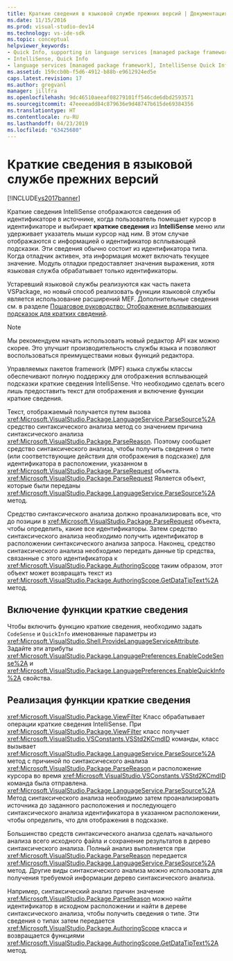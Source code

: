 ```yaml
---
title: Краткие сведения в языковой службе прежних версий | Документация Майкрософт
ms.date: 11/15/2016
ms.prod: visual-studio-dev14
ms.technology: vs-ide-sdk
ms.topic: conceptual
helpviewer_keywords:
- Quick Info, supporting in language services [managed package framework]
- IntelliSense, Quick Info
- language services [managed package framework], IntelliSense Quick Info
ms.assetid: 159ccb0b-f5d6-4912-b88b-e9612924ed5e
caps.latest.revision: 17
ms.author: gregvanl
manager: jillfra
ms.openlocfilehash: 9dc46510aeeaf08279101ff546cde6dbd2593571
ms.sourcegitcommit: 47eeeeadd84c879636e9d48747b615de69384356
ms.translationtype: HT
ms.contentlocale: ru-RU
ms.lasthandoff: 04/23/2019
ms.locfileid: "63425680"
---
```

# <a name="quick-info-in-a-legacy-language-service"></a>Краткие сведения в языковой службе прежних версий
[!INCLUDE[vs2017banner](../../includes/vs2017banner.md)]

Краткие сведения IntelliSense отображаются сведения об идентификаторе в источнике, когда пользователь помещает курсор в идентификаторе и выбирает **краткие сведения** из **IntelliSense** меню или удерживает указатель мыши курсор над ним. В этом случае отображаются с информацией о идентификатор всплывающей подсказки. Эти сведения обычно состоит из идентификатора типа. Когда отладчик активен, эта информация может включать текущее значение. Модуль отладки предоставляет значения выражения, хотя языковая служба обрабатывает только идентификаторы.  
  
 Устаревший языковой службы реализуются как часть пакета VSPackage, но новый способ реализовать функции языковой службы является использование расширений MEF. Дополнительные сведения см. в разделе [Пошаговое руководство: Отображение всплывающих подсказок для кратких сведений](../../extensibility/walkthrough-displaying-quickinfo-tooltips.md).  
  
> [!NOTE]
> Мы рекомендуем начать использовать новый редактор API как можно скорее. Это улучшит производительность службы языка и позволяют воспользоваться преимуществами новых функций редактора.  
  
 Управляемых пакетов framework (MPF) языка службы классы обеспечивают полную поддержку для отображения всплывающей подсказки краткие сведения IntelliSense. Что необходимо сделать всего лишь предоставить текст для отображения и включение функции краткие сведения.  
  
 Текст, отображаемый получается путем вызова <xref:Microsoft.VisualStudio.Package.LanguageService.ParseSource%2A> средство синтаксического анализа метод со значением причина синтаксического анализа <xref:Microsoft.VisualStudio.Package.ParseReason>. Поэтому сообщает средство синтаксического анализа, чтобы получить сведения о типе (или соответствующие действия для отображения в подсказке) для идентификатора в расположении, указанном в <xref:Microsoft.VisualStudio.Package.ParseRequest> объекта. <xref:Microsoft.VisualStudio.Package.ParseRequest> Является объект, которые были переданы <xref:Microsoft.VisualStudio.Package.LanguageService.ParseSource%2A> метод.  
  
 Средство синтаксического анализа должно проанализировать все, что до позиции в <xref:Microsoft.VisualStudio.Package.ParseRequest> объекта, чтобы определить, какие все идентификаторы. Затем средство синтаксического анализа необходимо получить идентификатор в расположении синтаксического анализа запроса. Наконец, средство синтаксического анализа необходимо передать данные tip средства, связанные с этого идентификатора к <xref:Microsoft.VisualStudio.Package.AuthoringScope> таким образом, этот объект может возвращать текст из <xref:Microsoft.VisualStudio.Package.AuthoringScope.GetDataTipText%2A> метод.  
  
## <a name="enabling-the-quick-info-feature"></a>Включение функции краткие сведения  
 Чтобы включить функцию краткие сведения, необходимо задать `CodeSense` и `QuickInfo` именованные параметры из <xref:Microsoft.VisualStudio.Shell.ProvideLanguageServiceAttribute>. Задайте эти атрибуты <xref:Microsoft.VisualStudio.Package.LanguagePreferences.EnableCodeSense%2A> и <xref:Microsoft.VisualStudio.Package.LanguagePreferences.EnableQuickInfo%2A> свойства.  
  
## <a name="implementing-the-quick-info-feature"></a>Реализация функции краткие сведения  
 <xref:Microsoft.VisualStudio.Package.ViewFilter> Класс обрабатывает операции краткие сведения IntelliSense. При <xref:Microsoft.VisualStudio.Package.ViewFilter> класс получает <xref:Microsoft.VisualStudio.VSConstants.VSStd2KCmdID> команды, класс вызывает <xref:Microsoft.VisualStudio.Package.LanguageService.ParseSource%2A> метод с причиной по синтаксического анализа <xref:Microsoft.VisualStudio.Package.ParseReason> и расположение курсора во время <xref:Microsoft.VisualStudio.VSConstants.VSStd2KCmdID> команда была отправлена. <xref:Microsoft.VisualStudio.Package.LanguageService.ParseSource%2A> Метод синтаксического анализа необходимо затем проанализировать источника до заданного расположения и последующего синтаксического анализа идентификатора в указанном расположении, чтобы определить, что для отображения в подсказке.  
  
 Большинство средств синтаксического анализа сделать начального анализа всего исходного файла и сохранение результатов в дерево синтаксического анализа. Полный анализ выполняется при <xref:Microsoft.VisualStudio.Package.ParseReason> передается <xref:Microsoft.VisualStudio.Package.LanguageService.ParseSource%2A> метод. Другие виды синтаксического анализа можно использовать для получения требуемой информации дерево синтаксического анализа.  
  
 Например, синтаксический анализ причин значение <xref:Microsoft.VisualStudio.Package.ParseReason> можно найти идентификатор в исходном расположении и найти в дереве синтаксического анализа, чтобы получить сведения о типе. Эти сведения о типах затем передается <xref:Microsoft.VisualStudio.Package.AuthoringScope> класса и возвращается функциями <xref:Microsoft.VisualStudio.Package.AuthoringScope.GetDataTipText%2A> метод.
